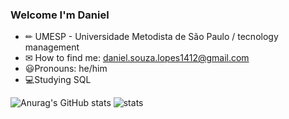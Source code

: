 ### Welcome I'm Daniel


 - ✏ UMESP - Universidade Metodista de São Paulo / tecnology management 
 - ✉ How to find me: daniel.souza.lopes1412@gmail.com
 - 😃Pronouns: he/him
 - 💻Studying SQL



![Anurag's GitHub stats](https://github-readme-stats.vercel.app/api?username=The0afe&show_icons=true&theme=tokyonight)
![stats](https://github-readme-stats.vercel.app/api/top-langs/?username=The0afe&theme=blue-green)
